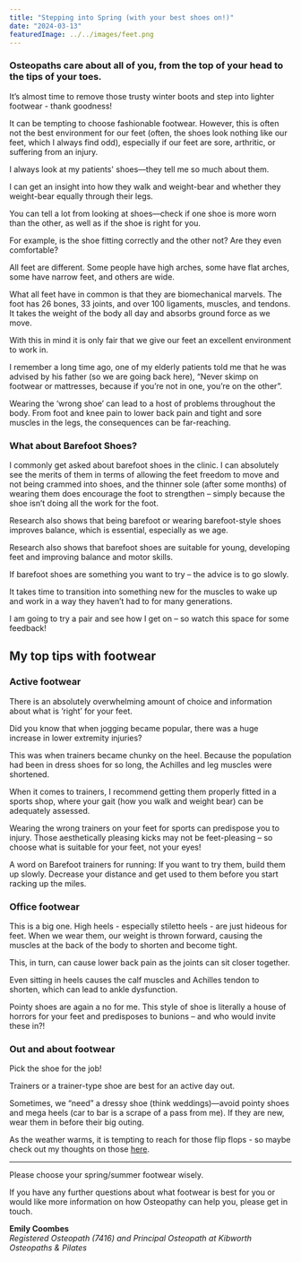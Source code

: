 ```yaml
---
title: "Stepping into Spring (with your best shoes on!)"
date: "2024-03-13"
featuredImage: ../../images/feet.png
---
```


### Osteopaths care about all of you, from the top of your head to the tips of your toes.

It’s almost time to remove those trusty winter boots and step into lighter footwear - thank goodness!

It can be tempting to choose fashionable footwear. However, this is often not the best environment for our feet (often, the shoes look nothing like our feet, which I always find odd), especially if our feet are sore, arthritic, or suffering from an injury.

I always look at my patients' shoes—they tell me so much about them.

I can get an insight into how they walk and weight-bear and whether they weight-bear equally through their legs.

You can tell a lot from looking at shoes—check if one shoe is more worn than the other, as well as if the shoe is right for you.

For example, is the shoe fitting correctly and the other not? Are they even comfortable?

All feet are different. Some people have high arches, some have flat arches, some have narrow feet, and others are wide.

What all feet have in common is that they are biomechanical marvels. The foot has 26 bones, 33 joints, and over 100 ligaments, muscles, and tendons. It takes the weight of the body all day and absorbs ground force as we move.

With this in mind it is only fair that we give our feet an excellent environment to work in.

I remember a long time ago, one of my elderly patients told me that he was advised by his father (so we are going back here), “Never skimp on footwear or mattresses, because if you’re not in one, you’re on the other”.

Wearing the ‘wrong shoe’ can lead to a host of problems throughout the body. From foot and knee pain to lower back pain and tight and sore muscles in the legs, the consequences can be far-reaching.

### What about Barefoot Shoes?

I commonly get asked about barefoot shoes in the clinic. I can absolutely see the merits of them in terms of allowing the feet freedom to move and not being crammed into shoes, and the thinner sole (after some months) of wearing them does encourage the foot to strengthen – simply because the shoe isn’t doing all the work for the foot.

Research also shows that being barefoot or wearing barefoot-style shoes improves balance, which is essential, especially as we age.

Research also shows that barefoot shoes are suitable for young, developing feet and improving balance and motor skills.

If barefoot shoes are something you want to try – the advice is to go slowly.

It takes time to transition into something new for the muscles to wake up and work in a way they haven’t had to for many generations.

I am going to try a pair and see how I get on – so watch this space for some feedback!

## My top tips with footwear

### Active footwear

There is an absolutely overwhelming amount of choice and information about what is ‘right’ for your feet.

Did you know that when jogging became popular, there was a huge increase in lower extremity injuries?

This was when trainers became chunky on the heel. Because the population had been in dress shoes for so long, the Achilles and leg muscles were shortened.

When it comes to trainers, I recommend getting them properly fitted in a sports shop, where your gait (how you walk and weight bear) can be adequately assessed.

Wearing the wrong trainers on your feet for sports can predispose you to injury. Those aesthetically pleasing kicks may not be feet-pleasing – so choose what is suitable for your feet, not your eyes!

A word on Barefoot trainers for running: If you want to try them, build them up slowly. Decrease your distance and get used to them before you start racking up the miles.

### Office footwear

This is a big one. High heels - especially stiletto heels - are just hideous for feet. When we wear them, our weight is thrown forward, causing the muscles at the back of the body to shorten and become tight.

This, in turn, can cause lower back pain as the joints can sit closer together.

Even sitting in heels causes the calf muscles and Achilles tendon to shorten, which can lead to ankle dysfunction.

Pointy shoes are again a no for me. This style of shoe is literally a house of horrors for your feet and predisposes to bunions – and who would invite these in?!

### Out and about footwear

Pick the shoe for the job!

Trainers or a trainer-type shoe are best for an active day out.

Sometimes, we “need” a dressy shoe (think weddings)—avoid pointy shoes and mega heels (car to bar is a scrape of a pass from me). 
If they are new, wear them in before their big outing.

As the weather warms, it is tempting to reach for those flip flops - so maybe check out my thoughts on those [here](/blog/flipflops-are-a-flop/).

---

Please choose your spring/summer footwear wisely.

If you have any further questions about what footwear is best for you or would like more information on how Osteopathy can help you, please get in touch.

**Emily Coombes** <br/>
*Registered Osteopath (7416) and Principal Osteopath at Kibworth Osteopaths & Pilates*
